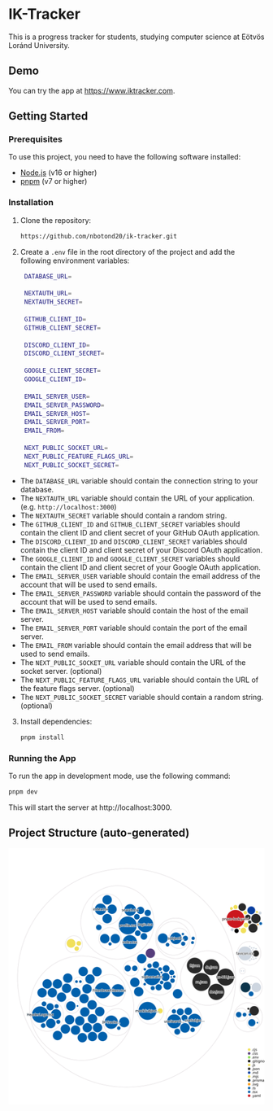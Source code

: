 # IK-Tracker

This is a progress tracker for students, studying computer science at Eötvös Loránd University.

## Demo

You can try the app at https://www.iktracker.com.

## Getting Started

### Prerequisites

To use this project, you need to have the following software installed:

- [Node.js](https://nodejs.org/en/download/) (v16 or higher)
- [pnpm](https://pnpm.io/installation) (v7 or higher)

### Installation

1. Clone the repository:

   ```bash
   https://github.com/nbotond20/ik-tracker.git
   ```

2. Create a `.env` file in the root directory of the project and add the following environment variables:

   ```bash
    DATABASE_URL=

    NEXTAUTH_URL=
    NEXTAUTH_SECRET=

    GITHUB_CLIENT_ID=
    GITHUB_CLIENT_SECRET=

    DISCORD_CLIENT_ID=
    DISCORD_CLIENT_SECRET=

    GOOGLE_CLIENT_SECRET=
    GOOGLE_CLIENT_ID=

    EMAIL_SERVER_USER=
    EMAIL_SERVER_PASSWORD=
    EMAIL_SERVER_HOST=
    EMAIL_SERVER_PORT=
    EMAIL_FROM=

    NEXT_PUBLIC_SOCKET_URL=
    NEXT_PUBLIC_FEATURE_FLAGS_URL=
    NEXT_PUBLIC_SOCKET_SECRET=
   ```

- The `DATABASE_URL` variable should contain the connection string to your database.
- The `NEXTAUTH_URL` variable should contain the URL of your application. (e.g. `http://localhost:3000`)
- The `NEXTAUTH_SECRET` variable should contain a random string.
- The `GITHUB_CLIENT_ID` and `GITHUB_CLIENT_SECRET` variables should contain the client ID and client secret of your GitHub OAuth application.
- The `DISCORD_CLIENT_ID` and `DISCORD_CLIENT_SECRET` variables should contain the client ID and client secret of your Discord OAuth application.
- The `GOOGLE_CLIENT_ID` and `GOOGLE_CLIENT_SECRET` variables should contain the client ID and client secret of your Google OAuth application.
- The `EMAIL_SERVER_USER` variable should contain the email address of the account that will be used to send emails.
- The `EMAIL_SERVER_PASSWORD` variable should contain the password of the account that will be used to send emails.
- The `EMAIL_SERVER_HOST` variable should contain the host of the email server.
- The `EMAIL_SERVER_PORT` variable should contain the port of the email server.
- The `EMAIL_FROM` variable should contain the email address that will be used to send emails.
- The `NEXT_PUBLIC_SOCKET_URL` variable should contain the URL of the socket server. (optional)
- The `NEXT_PUBLIC_FEATURE_FLAGS_URL` variable should contain the URL of the feature flags server. (optional)
- The `NEXT_PUBLIC_SOCKET_SECRET` variable should contain a random string. (optional)

3. Install dependencies:

   ```bash
   pnpm install
   ```

### Running the App

To run the app in development mode, use the following command:

```bash
pnpm dev
```

This will start the server at http://localhost:3000.

## Project Structure (auto-generated)

![Visualization of the codebase](./diagram.svg)
